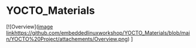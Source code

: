 # YOCTO_Materials


[![Overview]([image link](https://github.com/embeddedlinuxworkshop/YOCTO_Materials/blob/main/YOCTO%20Project/attachements/Overview.png)https://github.com/embeddedlinuxworkshop/YOCTO_Materials/blob/main/YOCTO%20Project/attachements/Overview.png)
]

